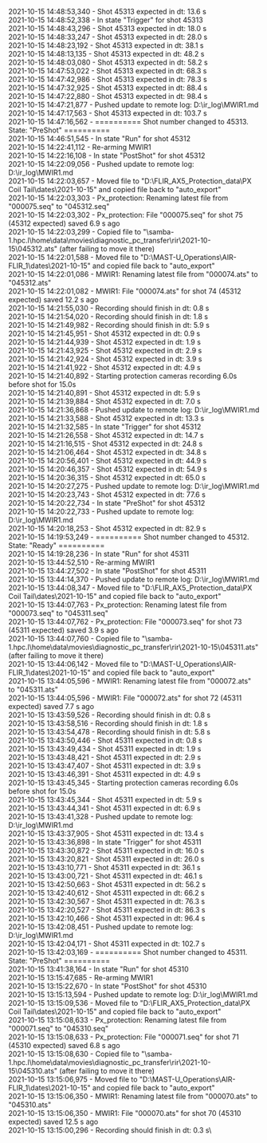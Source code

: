 2021-10-15 14:48:53,340 - Shot 45313 expected in dt: 13.6 s\
2021-10-15 14:48:52,338 - In state "Trigger" for shot 45313\
2021-10-15 14:48:43,296 - Shot 45313 expected in dt: 18.0 s\
2021-10-15 14:48:33,247 - Shot 45313 expected in dt: 28.0 s\
2021-10-15 14:48:23,192 - Shot 45313 expected in dt: 38.1 s\
2021-10-15 14:48:13,135 - Shot 45313 expected in dt: 48.2 s\
2021-10-15 14:48:03,080 - Shot 45313 expected in dt: 58.2 s\
2021-10-15 14:47:53,022 - Shot 45313 expected in dt: 68.3 s\
2021-10-15 14:47:42,986 - Shot 45313 expected in dt: 78.3 s\
2021-10-15 14:47:32,925 - Shot 45313 expected in dt: 88.4 s\
2021-10-15 14:47:22,880 - Shot 45313 expected in dt: 98.4 s\
2021-10-15 14:47:21,877 - Pushed update to remote log: D:\ir_log\MWIR1.md\
2021-10-15 14:47:17,563 - Shot 45313 expected in dt: 103.7 s\
2021-10-15 14:47:16,562 - ========== Shot number changed to 45313. State: "PreShot" ==========\
2021-10-15 14:46:51,545 - In state "Run" for shot 45312\
2021-10-15 14:22:41,112 - Re-arming MWIR1\
2021-10-15 14:22:16,108 - In state "PostShot" for shot 45312\
2021-10-15 14:22:09,056 - Pushed update to remote log: D:\ir_log\MWIR1.md\
2021-10-15 14:22:03,657 - Moved file to "D:\FLIR_AX5_Protection_data\PX Coil Tail\dates\2021-10-15" and copied file back to "auto_export"\
2021-10-15 14:22:03,303 - Px_protection: Renaming latest file from "000075.seq" to "045312.seq"\
2021-10-15 14:22:03,302 - Px_protection: File "000075.seq" for shot 75 (45312 expected) saved 6.9 s ago\
2021-10-15 14:22:03,299 - Copied file to "\\samba-1.hpc.l\home\data\movies\diagnostic_pc_transfer\rir\2021-10-15\045312.ats" (after failing to move it there)\
2021-10-15 14:22:01,588 - Moved file to "D:\MAST-U_Operations\AIR-FLIR_1\dates\2021-10-15" and copied file back to "auto_export"\
2021-10-15 14:22:01,086 - MWIR1: Renaming latest file from "000074.ats" to "045312.ats"\
2021-10-15 14:22:01,082 - MWIR1: File "000074.ats" for shot 74 (45312 expected) saved 12.2 s ago\
2021-10-15 14:21:55,030 - Recording should finish in dt: 0.8 s\
2021-10-15 14:21:54,020 - Recording should finish in dt: 1.8 s\
2021-10-15 14:21:49,982 - Recording should finish in dt: 5.9 s\
2021-10-15 14:21:45,951 - Shot 45312 expected in dt: 0.9 s\
2021-10-15 14:21:44,939 - Shot 45312 expected in dt: 1.9 s\
2021-10-15 14:21:43,925 - Shot 45312 expected in dt: 2.9 s\
2021-10-15 14:21:42,924 - Shot 45312 expected in dt: 3.9 s\
2021-10-15 14:21:41,922 - Shot 45312 expected in dt: 4.9 s\
2021-10-15 14:21:40,892 - Starting protection cameras recording 6.0s before shot for 15.0s\
2021-10-15 14:21:40,891 - Shot 45312 expected in dt: 5.9 s\
2021-10-15 14:21:39,884 - Shot 45312 expected in dt: 7.0 s\
2021-10-15 14:21:36,868 - Pushed update to remote log: D:\ir_log\MWIR1.md\
2021-10-15 14:21:33,588 - Shot 45312 expected in dt: 13.3 s\
2021-10-15 14:21:32,585 - In state "Trigger" for shot 45312\
2021-10-15 14:21:26,558 - Shot 45312 expected in dt: 14.7 s\
2021-10-15 14:21:16,515 - Shot 45312 expected in dt: 24.8 s\
2021-10-15 14:21:06,464 - Shot 45312 expected in dt: 34.8 s\
2021-10-15 14:20:56,401 - Shot 45312 expected in dt: 44.9 s\
2021-10-15 14:20:46,357 - Shot 45312 expected in dt: 54.9 s\
2021-10-15 14:20:36,315 - Shot 45312 expected in dt: 65.0 s\
2021-10-15 14:20:27,275 - Pushed update to remote log: D:\ir_log\MWIR1.md\
2021-10-15 14:20:23,743 - Shot 45312 expected in dt: 77.6 s\
2021-10-15 14:20:22,734 - In state "PreShot" for shot 45312\
2021-10-15 14:20:22,733 - Pushed update to remote log: D:\ir_log\MWIR1.md\
2021-10-15 14:20:18,253 - Shot 45312 expected in dt: 82.9 s\
2021-10-15 14:19:53,249 - ========== Shot number changed to 45312. State: "Ready" ==========\
2021-10-15 14:19:28,236 - In state "Run" for shot 45311\
2021-10-15 13:44:52,510 - Re-arming MWIR1\
2021-10-15 13:44:27,502 - In state "PostShot" for shot 45311\
2021-10-15 13:44:14,370 - Pushed update to remote log: D:\ir_log\MWIR1.md\
2021-10-15 13:44:08,347 - Moved file to "D:\FLIR_AX5_Protection_data\PX Coil Tail\dates\2021-10-15" and copied file back to "auto_export"\
2021-10-15 13:44:07,763 - Px_protection: Renaming latest file from "000073.seq" to "045311.seq"\
2021-10-15 13:44:07,762 - Px_protection: File "000073.seq" for shot 73 (45311 expected) saved 3.9 s ago\
2021-10-15 13:44:07,760 - Copied file to "\\samba-1.hpc.l\home\data\movies\diagnostic_pc_transfer\rir\2021-10-15\045311.ats" (after failing to move it there)\
2021-10-15 13:44:06,142 - Moved file to "D:\MAST-U_Operations\AIR-FLIR_1\dates\2021-10-15" and copied file back to "auto_export"\
2021-10-15 13:44:05,596 - MWIR1: Renaming latest file from "000072.ats" to "045311.ats"\
2021-10-15 13:44:05,596 - MWIR1: File "000072.ats" for shot 72 (45311 expected) saved 7.7 s ago\
2021-10-15 13:43:59,526 - Recording should finish in dt: 0.8 s\
2021-10-15 13:43:58,516 - Recording should finish in dt: 1.8 s\
2021-10-15 13:43:54,478 - Recording should finish in dt: 5.8 s\
2021-10-15 13:43:50,446 - Shot 45311 expected in dt: 0.8 s\
2021-10-15 13:43:49,434 - Shot 45311 expected in dt: 1.9 s\
2021-10-15 13:43:48,421 - Shot 45311 expected in dt: 2.9 s\
2021-10-15 13:43:47,407 - Shot 45311 expected in dt: 3.9 s\
2021-10-15 13:43:46,391 - Shot 45311 expected in dt: 4.9 s\
2021-10-15 13:43:45,345 - Starting protection cameras recording 6.0s before shot for 15.0s\
2021-10-15 13:43:45,344 - Shot 45311 expected in dt: 5.9 s\
2021-10-15 13:43:44,341 - Shot 45311 expected in dt: 6.9 s\
2021-10-15 13:43:41,328 - Pushed update to remote log: D:\ir_log\MWIR1.md\
2021-10-15 13:43:37,905 - Shot 45311 expected in dt: 13.4 s\
2021-10-15 13:43:36,898 - In state "Trigger" for shot 45311\
2021-10-15 13:43:30,872 - Shot 45311 expected in dt: 16.0 s\
2021-10-15 13:43:20,821 - Shot 45311 expected in dt: 26.0 s\
2021-10-15 13:43:10,771 - Shot 45311 expected in dt: 36.1 s\
2021-10-15 13:43:00,721 - Shot 45311 expected in dt: 46.1 s\
2021-10-15 13:42:50,663 - Shot 45311 expected in dt: 56.2 s\
2021-10-15 13:42:40,612 - Shot 45311 expected in dt: 66.2 s\
2021-10-15 13:42:30,567 - Shot 45311 expected in dt: 76.3 s\
2021-10-15 13:42:20,527 - Shot 45311 expected in dt: 86.3 s\
2021-10-15 13:42:10,466 - Shot 45311 expected in dt: 96.4 s\
2021-10-15 13:42:08,451 - Pushed update to remote log: D:\ir_log\MWIR1.md\
2021-10-15 13:42:04,171 - Shot 45311 expected in dt: 102.7 s\
2021-10-15 13:42:03,169 - ========== Shot number changed to 45311. State: "PreShot" ==========\
2021-10-15 13:41:38,164 - In state "Run" for shot 45310\
2021-10-15 13:15:47,685 - Re-arming MWIR1\
2021-10-15 13:15:22,670 - In state "PostShot" for shot 45310\
2021-10-15 13:15:13,594 - Pushed update to remote log: D:\ir_log\MWIR1.md\
2021-10-15 13:15:09,536 - Moved file to "D:\FLIR_AX5_Protection_data\PX Coil Tail\dates\2021-10-15" and copied file back to "auto_export"\
2021-10-15 13:15:08,633 - Px_protection: Renaming latest file from "000071.seq" to "045310.seq"\
2021-10-15 13:15:08,633 - Px_protection: File "000071.seq" for shot 71 (45310 expected) saved 6.8 s ago\
2021-10-15 13:15:08,630 - Copied file to "\\samba-1.hpc.l\home\data\movies\diagnostic_pc_transfer\rir\2021-10-15\045310.ats" (after failing to move it there)\
2021-10-15 13:15:06,975 - Moved file to "D:\MAST-U_Operations\AIR-FLIR_1\dates\2021-10-15" and copied file back to "auto_export"\
2021-10-15 13:15:06,350 - MWIR1: Renaming latest file from "000070.ats" to "045310.ats"\
2021-10-15 13:15:06,350 - MWIR1: File "000070.ats" for shot 70 (45310 expected) saved 12.5 s ago\
2021-10-15 13:15:00,296 - Recording should finish in dt: 0.3 s\
